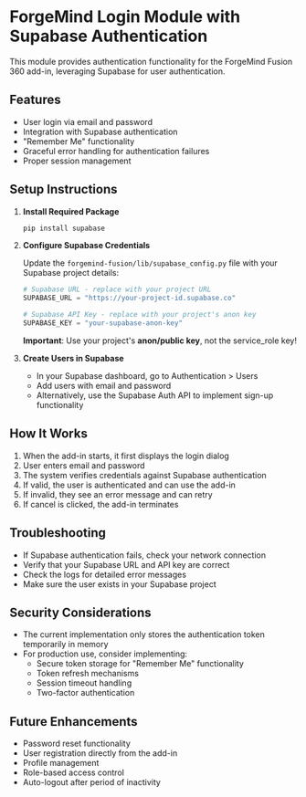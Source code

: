 # ForgeMind Login Module with Supabase Authentication

This module provides authentication functionality for the ForgeMind Fusion 360 add-in, leveraging Supabase for user authentication.

## Features

- User login via email and password
- Integration with Supabase authentication
- "Remember Me" functionality
- Graceful error handling for authentication failures
- Proper session management

## Setup Instructions

1. **Install Required Package**

   ```bash
   pip install supabase
   ```

2. **Configure Supabase Credentials**

   Update the `forgemind-fusion/lib/supabase_config.py` file with your Supabase project details:

   ```python
   # Supabase URL - replace with your project URL
   SUPABASE_URL = "https://your-project-id.supabase.co"

   # Supabase API Key - replace with your project's anon key
   SUPABASE_KEY = "your-supabase-anon-key"
   ```

   **Important**: Use your project's **anon/public key**, not the service_role key!

3. **Create Users in Supabase**

   - In your Supabase dashboard, go to Authentication > Users
   - Add users with email and password
   - Alternatively, use the Supabase Auth API to implement sign-up functionality

## How It Works

1. When the add-in starts, it first displays the login dialog
2. User enters email and password
3. The system verifies credentials against Supabase authentication
4. If valid, the user is authenticated and can use the add-in
5. If invalid, they see an error message and can retry
6. If cancel is clicked, the add-in terminates

## Troubleshooting

- If Supabase authentication fails, check your network connection
- Verify that your Supabase URL and API key are correct
- Check the logs for detailed error messages
- Make sure the user exists in your Supabase project

## Security Considerations

- The current implementation only stores the authentication token temporarily in memory
- For production use, consider implementing:
  - Secure token storage for "Remember Me" functionality
  - Token refresh mechanisms
  - Session timeout handling
  - Two-factor authentication

## Future Enhancements

- Password reset functionality
- User registration directly from the add-in
- Profile management
- Role-based access control
- Auto-logout after period of inactivity 